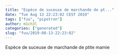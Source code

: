 ```yaml
---
title: "Espèce de suceuse de marchande de pt..."
date: "Tue Aug 13 22:23:02 CEST 2019"
tags: ["fuu", "pipotron"]
author: m1ch3l
categories: ["generated"]
slug: "fuu/2019-08-13-22:23:02"
---
```


Espèce de suceuse de marchande de ptite mamie
